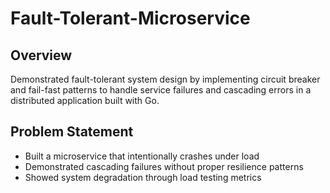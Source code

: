 # Fault-Tolerant-Microservice

## Overview
Demonstrated fault-tolerant system design by implementing circuit breaker and fail-fast patterns 
to handle service failures and cascading errors in a distributed application built with Go.

## Problem Statement
- Built a microservice that intentionally crashes under load
- Demonstrated cascading failures without proper resilience patterns
- Showed system degradation through load testing metrics
